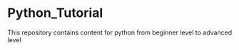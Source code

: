 # Python_Tutorial
This repository contains content for python from beginner level to advanced level
